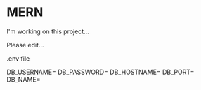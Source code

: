 # MERN
I'm working on this project...



Please edit...

.env file

DB_USERNAME=
DB_PASSWORD=
DB_HOSTNAME=
DB_PORT=
DB_NAME=
